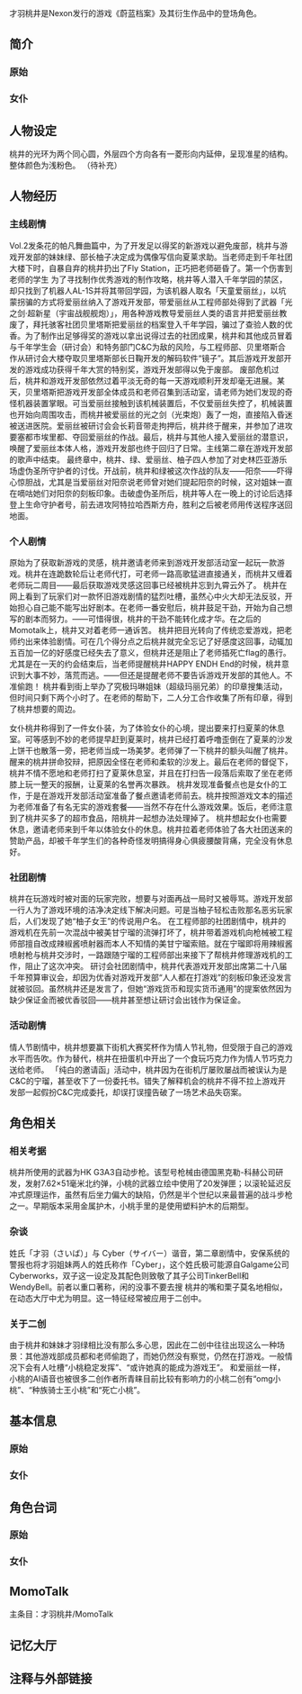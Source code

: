 才羽桃井是Nexon发行的游戏《蔚蓝档案》及其衍生作品中的登场角色。

## 简介

### 原始

### 女仆

## 人物设定
桃井的光环为两个同心圆，外层四个方向各有一菱形向内延伸，呈现准星的结构。整体颜色为浅粉色。
（待补充）

## 人物经历

### 主线剧情
Vol.2发条花的帕凡舞曲篇中，为了开发足以得奖的新游戏以避免废部，桃井与游戏开发部的妹妹绿、部长柚子决定成为偶像写信向夏莱求助。当老师走到千年社团大楼下时，自暴自弃的桃井扔出了Fly Station，正巧把老师砸昏了。第一个伤害到老师的学生
为了寻找制作优秀游戏的制作攻略，桃井等人潜入千年学园的禁区，却只找到了机器人AL-1S并将其带回学园，为该机器人取名「天童爱丽丝」，以坑蒙拐骗的方式将爱丽丝纳入了游戏开发部，带爱丽丝从工程师部处得到了武器「光之剑·超新星（宇宙战舰舰炮）」，用各种游戏教导爱丽丝人类的语言并把爱丽丝教废了，拜托骇客社团贝里塔斯把爱丽丝的档案登入千年学园，骗过了查验人数的优香。为了制作出足够得奖的游戏以拿出说得过去的社团成果，桃井和其他成员冒着与千年学生会（研讨会）和特务部门C&C为敌的风险，与工程师部、贝里塔斯合作从研讨会大楼夺取贝里塔斯部长日鞠开发的解码软件“镜子”。其后游戏开发部开发的游戏成功获得千年大赏的特别奖，游戏开发部得以免于废部。
废部危机过后，桃井和游戏开发部依然过着平淡无奇的每一天游戏顺利开发却毫无进展。某天，贝里塔斯把游戏开发部全体成员和老师召集到活动室，请老师为她们发现的奇怪机器装置掌眼。可当爱丽丝接触到该机械装置后，不仅爱丽丝失控了，机械装置也开始向周围攻击，而桃井被爱丽丝的光之剑（光束炮）轰了一炮，直接陷入昏迷被送进医院。爱丽丝被研讨会会长莉音带走拘押后，桃井终于醒来，并参加了进攻要塞都市埃里都、夺回爱丽丝的作战。最后，桃井与其他人接入爱丽丝的潜意识，唤醒了爱丽丝本体人格，游戏开发部也终于回归了日常。主线第二章在游戏开发部的歌声中结束。
最终章中，桃井、绿、爱丽丝、柚子四人参加了对史林匹亚游乐场虚伪圣所守护者的讨伐。开战前，桃井和绿被这次作战的队友——阳奈——吓得心惊胆战，尤其是当爱丽丝对阳奈说老师曾对她们提起阳奈的时候，这对姐妹一直在嘀咕她们对阳奈的刻板印象。击破虚伪圣所后，桃井等人在一晚上的讨论后选择登上生命守护者号，前去进攻阿特拉哈西斯方舟，胜利之后被老师用传送程序送回地面。

### 个人剧情
原始为了获取新游戏的灵感，桃井邀请老师来到游戏开发部活动室一起玩一款游戏。桃井在连跪数轮后让老师代打，可老师一路高歌猛进直接通关，而桃井又缠着老师玩二周目——最后获取游戏灵感这回事已经被桃井忘到九霄云外了。
桃井在网上看到了玩家们对一款怀旧游戏剧情的猛烈吐槽，虽然心中火大却无法反驳，开始担心自己能不能写出好剧本。在老师一番安慰后，桃井鼓足干劲，开始为自己想写的剧本而努力。——可惜得很，桃井的干劲不能转化成才华。在之后的Momotalk上，桃井又对着老师一通诉苦。
桃井把目光转向了传统恋爱游戏，把老师约出来体验剧情。可在几个得分点之后桃井就完全忘记了好感度这回事，动辄加五百加一亿的好感度已经失去了意义，但桃井还是阻止了老师插死亡flag的愚行。尤其是在一天的约会结束后，当老师提醒桃井HAPPY ENDH End的时候，桃井意识到大事不妙，落荒而逃。——但还是提醒老师不要告诉游戏开发部的其他人。不准偷跑！
桃井看到街上举办了究极玛琳姐妹（超级玛丽兄弟）的印章搜集活动，但时间只剩下两个小时了。在老师的帮助下，二人分工合作收集了所有印章，得到了桃井想要的周边。

女仆桃井称得到了一件女仆装，为了体验女仆的心境，提出要来打扫夏莱的休息室。可等感到不妙的老师提早赶到夏莱时，桃井已经打着呼噜歪倒在了夏莱的沙发上饼干也散落一旁，把老师当成一场美梦。老师弹了一下桃井的额头叫醒了桃井。醒来的桃井拼命狡辩，把原因全怪在老师和柔软的沙发上。最后在老师的督促下，桃井不情不愿地和老师打扫了夏莱休息室，并且在打扫告一段落后索取了坐在老师膝上玩一整天的报酬，让夏莱的名誉再次暴跌。
桃井发现准备餐点也是女仆的工作，于是在游戏开发部活动室准备了餐点邀请老师前去。桃井按照游戏文本的描述为老师准备了有名无实的游戏套餐——当然不存在什么游戏效果。饭后，老师注意到了桃井买多了的超市食品，陪桃井一起想办法处理掉了。
桃井想起女仆也需要休息，邀请老师来到千年以体验女仆的休息。桃井拉着老师体验了各大社团送来的赞助产品，却被千年学生们的各种奇怪发明搞得身心俱疲腰酸背痛，完全没有休息好。

### 社团剧情
桃井在玩游戏时被对面的玩家完败，想要与对面再战一局时又被辱骂。游戏开发部一行人为了游戏环境的洁净决定线下解决问题。可是当柚子轻松击败那名恶劣玩家后，人们发现了她“柚子女王”的传说用户名。
在工程师部的社团剧情中，桃井的游戏机在先前一次混战中被美甘宁瑠的流弹打坏了，桃井带着游戏机向枪械被工程师部擅自改成辣椒酱喷射器而本人不知情的美甘宁瑠索赔。就在宁瑠即将用辣椒酱喷射枪与桃井交涉时，一路跟随宁瑠的工程师部出来接下了帮桃井修理游戏机的工作，阻止了这次冲突。
研讨会社团剧情中，桃井代表游戏开发部出席第二十八届千年预算审议会，却因为优香对游戏开发部“人人都在打游戏”的刻板印象还没发言就被驳回。虽然桃井还是发言了，但她“游戏货币和现实货币通用”的提案依然因为缺少保证金而被优香驳回——桃井甚至想让研讨会出钱作为保证金。

### 活动剧情
情人节剧情中，桃井想要赢下街机大赛奖杯作为情人节礼物，但受限于自己的游戏水平而告吹。作为替代，桃井在扭蛋机中开出了一个食玩巧克力作为情人节巧克力送给老师。
「纯白的邀请函」活动中，桃井因为在街机厅屡败屡战而被误认为是C&C的宁瑠，甚至收下了一份委托书。错失了解释机会的桃井不得不拉上游戏开发部一起假扮C&C完成委托，却误打误撞告破了一场艺术品失窃案。

## 角色相关

### 相关考据

桃井所使用的武器为HK G3A3自动步枪。该型号枪械由德国黑克勒-科赫公司研发，发射7.62×51毫米北约弹，小桃的武器立绘中使用了20发弹匣；以滚轮延迟反冲式原理运作，虽然有后坐力偏大的缺陷，仍然是半个世纪以来最普遍的战斗步枪之一。早期版本采用金属护木，小桃手里的是使用塑料护木的后期型。

### 杂谈
姓氏「才羽（さいば）」与 Cyber（サイバー）谐音，第二章剧情中，安保系统的警报也将才羽姐妹两人的姓氏称作「Cyber」，这个姓氏极可能源自Galgame公司Cyberworks，双子这一设定及其配色则致敬了其子公司TinkerBell和WendyBell。前者以重口著称，闲的没事不要去搜
桃井的嘴和栗子莫名地相似，在动态大厅中尤为明显。这一特征经常被应用于二创中。

### 关于二创
由于桃井和妹妹才羽绿相比没有那么多心思，因此在二创中往往出现这么一种场景：其他游戏部成员都和老师偷跑了，而她仍然没有察觉，仍然在打游戏。一般情况下会有人吐槽“小桃稳定发挥”、“或许她真的能成为游戏王”。
和爱丽丝一样，小桃的AI语音也被很多二创作者所青睐目前比较有影响力的小桃二创有“omg小桃”、“种族骑士王小桃”和“死亡小桃”。

## 基本信息

### 原始

### 女仆

## 角色台词

### 原始

### 女仆

## MomoTalk
主条目：才羽桃井/MomoTalk

## 记忆大厅

		

## 注释与外部链接